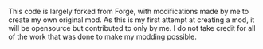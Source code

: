 This code is largely forked from Forge, with modifications made by me to create my own original mod. As this is my first attempt at creating a mod, it will be opensource but contributed to only by me. I do not take credit for all of the work that was done to make my modding possible. 
